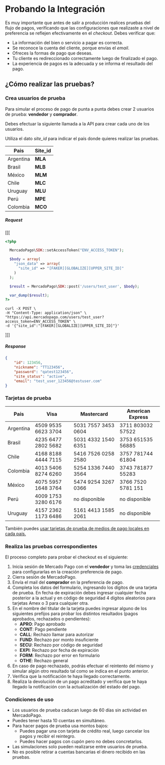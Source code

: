 # Probando la Integración

Es muy importante que antes de salir a producción realices pruebas del flujo de pagos, verificando que las configuraciones que realizaste a nivel de preferencia se reflejen efectivamente en el _checkout_.
Debes verificar que:

+ La información del bien o servicio a pagar es correcta.
+ Se reconoce la cuenta del cliente, porque envías el _email_.
+ Ofreces la formas de pago que deseas.
+ Tu cliente es redireccionado correctamente luego de finalizado el pago.
+ La experiencia de pagos es la adecuada y se informa el resultado del pago.

## ¿Cómo realizar las pruebas?

### Crea usuarios de prueba

Para simular el proceso de pago de punta a punta debes crear 2 usuarios de prueba: **vendedor** y **comprador**.

Debes efectuar la siguiente llamada a la API para crear cada uno de los usuarios.

Utiliza el dato *site_id* para indicar el país donde quieres realizar las pruebas.

| Pais  | Site_id |
| ---- 	| ----- |
| Argentina   | **MLA** |
| Brasil  | **MLB** |
| México  | **MLM** |
| Chile | **MLC** |
| Uruguay | **MLU** |
| Perú  | **MPE** |
| Colombia  | **MCO** |

##### _Request_
[[[
```php
<?php

  MercadoPago\SDK::setAccessToken("ENV_ACCESS_TOKEN");

  $body = array(
    "json_data" => array(
      "site_id" => "[FAKER][GLOBALIZE][UPPER_SITE_ID]"
    )
  );

  $result = MercadoPago\SDK::post('/users/test_user', $body);

  var_dump($result);
?>
```
```curl
curl -X POST \
-H "Content-Type: application/json" \
"https://api.mercadopago.com/users/test_user?access_token=ENV_ACCESS_TOKEN" \
-d '{"site_id":"[FAKER][GLOBALIZE][UPPER_SITE_ID]"}'
```
]]]
##### _Response_
```json
{
    "id": 123456,
    "nickname": "TT123456",
    "password": "qatest123456",
    "site_status": "active",
    "email": "test_user_123456@testuser.com"
}
```

### Tarjetas de prueba

| País 		   | Visa 				       | Mastercard        | American Express |
| ---- 		   | ---- 				       | ----------        | ---------------- |
| Argentina  | 4509 9535 6623 3704 |5031 7557 3453 0604|3711 803032 57522 |
| Brasil  	 | 4235 6477 2802 5682 |5031 4332 1540 6351|3753 651535 56885 |
| Chile   	 | 4168 8188 4444 7115 |5416 7526 0258 2580|3757 781744 61804 |
| Colombia   | 4013 5406 8274 6260 |5254 1336 7440 3564|3743 781877 55283 |
| México  	 | 4075 5957 1648 3764 |5474 9254 3267 0366|3766 7520 5781 151|
| Perú    	 | 4009 1753 3280 6176 |no disponible      | no disponible    |
| Uruguay  	 | 4157 2362 1173 6486 |5161 4413 1585 2061| no disponible    |

También puedes [usar tarjetas de prueba de medios de pago locales en cada país.](https://www.mercadopago.com.ar/developers/es/guides/localization/local-cards)


### Realiza las pruebas correspondientes

El proceso completo para probar el checkout es el siguiente:

1. Inicia sesión de Mercado Pago con el **vendedor** y toma las [credenciales](https://www.mercadopago.com/mla/account/credentials) para configurarlas en la creación preferencia de pago.
2. Cierra sesión de MercadoPago.
3. Envía el mail del **comprador** en la preferencia de pago.
4. Completa los datos del formulario, ingresando los dígitos de una tarjeta de prueba. En fecha de expiración debes ingresar cualquier fecha posterior a la actual y en código de seguridad 4 dígitos aleatorios para tarjetas Amex o 3 para cualquier otra.
5. En el nombre del titular de la tarjeta puedes ingresar alguno de los siguientes prefijos para probar los distintos resultados (pagos aprobados, rechazados o pendientes):
    * **APRO**: Pago aprobado  
    * **CONT**: Pago pendiente  
    * **CALL**: Rechazo llamar para autorizar  
    * **FUND**: Rechazo por monto insuficiente  
    * **SECU**: Rechazo por código de seguridad  
    * **EXPI**: Rechazo por fecha de expiración  
    * **FORM**: Rechazo por error en formulario  
    * **OTHE**: Rechazo general
6. En caso de pago rechazado, podrás efectuar el reintento del mismo y simular algún otro resultado tal como se indica en el punto anterior.
7. Verifica que la notificación te haya llegado correctamente.
8. Realiza la devolución de un pago acreditado y verifica que te haya llegado la notificación con la actualización del estado del pago.

### Condiciones de uso

+ Los usuarios de prueba caducan luego de 60 días sin actividad en MercadoPago.
+ Puedes tener hasta 10 cuentas en simultáneo.
+ Para hacer pagos de prueba usa montos bajos:
    * Puedes pagar una con tarjeta de crédito real, luego cancelar los pagos y recibir el reintegro.
    * Puedes hacer pagos con cupón pero no debes concretarlos.
+ Las simulaciones solo pueden realizarse entre usuarios de prueba.
+ No es posible retirar a cuentas bancarias el dinero recibido en las pruebas.
